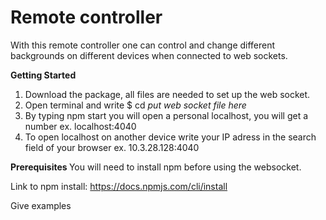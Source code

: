 <h1> Remote controller </h1>
With this remote controller one can control and change different backgrounds on different devices when connected to web sockets.

<b> Getting Started </b>
1) Download the package, all files are needed to set up the web socket. 
2) Open terminal and write $ cd <i>put web socket file here</i>
3) By typing npm start you will open a personal localhost, you will get a number ex. localhost:4040
4) To open localhost on another device write your IP adress in the search field of your browser ex. 10.3.28.128:4040

<b> Prerequisites </b>
You will need to install npm before using the websocket.

Link to npm install: https://docs.npmjs.com/cli/install

Give examples
